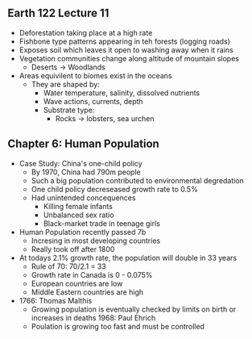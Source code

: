 ## Earth 122 Lecture 11
- Deforestation taking place at a high rate
- Fishbone type patterns appearing in teh forests (logging roads)
- Exposes soil which leaves it open to washing away when it rains
- Vegetation communities change along altitude of mountain slopes
    - Deserts -> Woodlands
- Areas equivilent to biomes exist in the oceans
    - They are shaped by:
        - Water temperature, salinity, dissolved nutrients
        - Wave actions, currents, depth
        - Substrate type:
            - Rocks -> lobsters, sea urchen

## Chapter 6: Human Population
- Case Study: China's one-child policy
    - By 1970, China had 790m people
    - Such a big population contributed to environmental degredation
    - One child policy decreseased growth rate to 0.5%
    - Had unintended concequences
        - Killing female infants
        - Unbalanced sex ratio
        - Black-market trade in teenage girls
- Human Population recently passed 7b
    - Incresing in most developing countries
    - Really took off after 1800
- At todays 2.1% growth rate, the population will double in 33 years
    - Rule of 70: 70/2.1 = 33
    - Growth rate in Canada is 0 - 0.075%
    - European countries are low
    - Middle Eastern countries are high
- 1766: Thomas Malthis
    - Growing population is eventually checked by limits on birth or increases in deaths
1968: Paul Ehrich
    - Poulation is growing too fast and must be controlled
